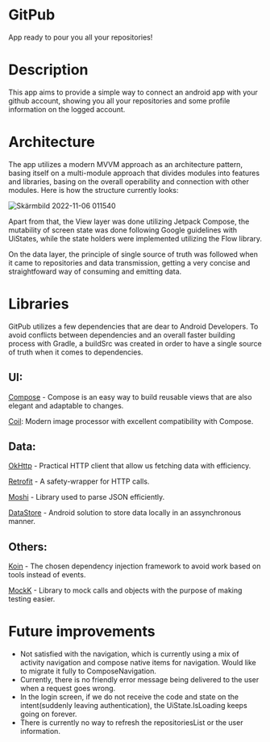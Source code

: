# GitPub
 App ready to pour you all your repositories!
 
 # Description
 
 This app aims to provide a simple way to connect an android app with your github account, showing you all your repositories and some profile information on the logged account.
 
 # Architecture
 The app utilizes a modern MVVM approach as an architecture pattern, basing itself on a multi-module approach that divides modules into features and libraries, basing on the overall operability and connection with other modules. Here is how the structure currently looks:
 
 
![Skärmbild 2022-11-06 011540](https://user-images.githubusercontent.com/23667489/200148233-27039d94-7273-4ab8-b1ea-8c6be947b254.png)

Apart from that, the View layer was done utilizing Jetpack Compose, the mutability of screen state was done following Google guidelines with UiStates, while the state holders were implemented utilizing the Flow library.

On the data layer, the principle of single source of truth was followed when it came to repositories and data transmission, getting a very concise and straightfoward way of consuming and emitting data.

# Libraries

GitPub utilizes a few dependencies that are dear to Android Developers. To avoid conflicts between dependencies and an overall faster building process with Gradle, a buildSrc was created in order to have a single source of truth when it comes to dependencies.

 ## UI:

[Compose](https://developer.android.com/jetpack/compose?gclid=Cj0KCQjwk5ibBhDqARIsACzmgLQmoRGBqjhfIS01MLVLXSMgwhHyuDDprFlVzv2nv-7XbLJoxNiC39oaAr_4EALw_wcB&gclsrc=aw.ds) - Compose is an easy way to build reusable views that are also elegant and adaptable to changes.

[Coil](https://coil-kt.github.io/coil/): Modern image processor with excellent compatibility with Compose.

## Data:

[OkHttp](https://square.github.io/okhttp/) - Practical HTTP client that allow us fetching data with efficiency.

[Retrofit](https://square.github.io/retrofit/) - A safety-wrapper for HTTP calls.

[Moshi](https://github.com/square/moshi) - Library used to parse JSON efficiently.

[DataStore](https://developer.android.com/topic/libraries/architecture/datastore?gclid=CjwKCAiA9qKbBhAzEiwAS4yeDbZ5PodKraD4RLDE8EoFKscwo-WyyrRW3RB09cingsykCaKc1FHAoRoCGFUQAvD_BwE&gclsrc=aw.ds) - Android solution to store data locally in an assynchronous manner.

## Others:

[Koin](https://insert-koin.io/) - The chosen dependency injection framework to avoid work based on tools instead of events.

[MockK](https://mockk.io/) - Library to mock calls and objects with the purpose of making testing easier.

# Future improvements
- Not satisfied with the navigation, which is currently using a mix of activity navigation and compose native items for navigation. Would like to migrate it fully to ComposeNavigation.
- Currently, there is no friendly error message being delivered to the user when a request goes wrong.
- In the login screen, if we do not receive the code and state on the intent(suddenly leaving authentication), the UiState.IsLoading keeps going on forever.
- There is currently no way to refresh the repositoriesList or the user information.

